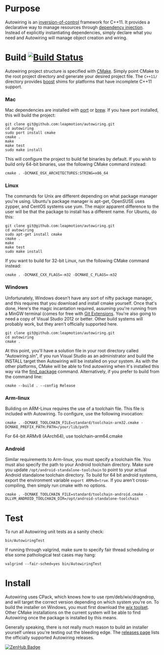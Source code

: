 # Purpose

Autowiring is an [inversion-of-control](http://en.wikipedia.org/wiki/Inversion_of_control) framework for C++11. It provides a declarative way to manage resources through
[dependency injection](http://en.wikipedia.org/wiki/Dependency_injection). Instead of explicitly instantiating dependencies, simply declare what you need and Autowiring
will manage object creation and wiring.

# Build [![Build Status](https://travis-ci.org/leapmotion/autowiring.png)](https://travis-ci.org/leapmotion/autowiring)

Autowiring project structure is specified with [CMake](http://www.cmake.org/). Simply point CMake to the root project directory and generate your desired project file.
The `C++11/` directory provides [boost](http://www.boost.org/) shims for platforms that have incomplete C++11 support.

### Mac

Mac dependencies are installed with [port](http://guide.macports.org/) or [brew](http://brew.sh/).  If you have port installed, this will build the project:

    git clone git@github.com:leapmotion/autowiring.git
    cd autowiring
    sudo port install cmake
    cmake .
    make
    make test
    sudo make install

This will configure the project to build fat binaries by default.  If you wish to build only 64-bit binaries, use the following CMake command instead:

    cmake . -DCMAKE_OSX_ARCHITECTURES:STRING=x86_64

### Linux

The commands for Unix are different depending on what package manager you're using.  Ubuntu's package manager is apt-get, OpenSUSE uses zypper, and
CentOS systems use yum.  The major apparent difference to the user will be that the package to install has a different name.  For Ubuntu, do this:

    git clone git@github.com:leapmotion/autowiring.git
    cd autowiring
    sudo apt-get install cmake
    cmake .
    make
    make test
    sudo make install

If you want to build for 32-bit Linux, run the following CMake command instead:

    cmake . -DCMAKE_CXX_FLAGS=-m32 -DCMAKE_C_FLAGS=-m32

### Windows

Unfortunately, Windows doesn't have any sort of nifty package manager, and this requires that you download and install cmake yourself.  Once that's done,
Here's the magic incantation required, assuming you're running from a MinGW terminal (comes for free with [Git Extensions](https://code.google.com/p/gitextensions/).
You're also going to need a copy of Visual Studio 2012 or better.  Other build systems will probably work, but they aren't officially supported here.

    git clone git@github.com:leapmotion/autowiring.git
    cd autowiring
    cmake .

At this point, you'll have a solution file in your root directory called "Autowiring.sln", if you run Visual Studio as an administrator and build the INSTALL
target then Autowiring will be installed on your system.  As with the other platforms, CMake will be able to find autowiring when it's installed this way
via the [find_package](http://www.cmake.org/cmake/help/v3.0/command/find_package.html) command.  Alternatively, if you prefer to build from the command line:

    cmake --build . --config Release

### Arm-linux

Building on ARM-Linux requires the use of a toolchain file.  This file is included with Autowiring.  To configure, use the following invocation:

    cmake . -DCMAKE_TOOLCHAIN_FILE=standard/toolchain-arm32.cmake -DCMAKE_PREFIX_PATH:PATH=/your/lib/path

For 64-bit ARMv8 (AArch64), use toolchain-arm64.cmake

### Android

Similar requirements to Arm-linux, you must specify a toolchain file.  You must also specify the path to your Android toolchain directory.  Make sure you update `/opt/android-standalone-toolchain` to point to your actual Android standalone toolchain directory. To build for 64 bit android systems, export the environment variable `export ARMv8=true`. If you aren't cross-compiling, then simply run cmake with no options.

    cmake . -DCMAKE_TOOLCHAIN_FILE=standard/toolchain-android.cmake -DLLVM_ANDROID_TOOLCHAIN_DIR=/opt/android-standalone-toolchain

# Test

To run all Autowiring unit tests as a sanity check:

    bin/AutowiringTest

If running through valgrind, make sure to specify fair thread scheduling or else some pathological test cases may hang:

    valgrind --fair-sched=yes bin/AutowiringTest

# Install

Autowiring uses CPack, which knows how to use rpm/deb/wix/dragndrop, and will target the correct version depending on which system you're on.  To build
the installer on Windows, you must first download the [wix toolset](http://wixtoolset.org/).  Other CMake installations on the current system will be able
to find Autowiring once the package is installed by this means.

Generally speaking, there is not really much reason to build an installer yourself unless you're testing out the bleeding edge.  The
[releases page](https://github.com/leapmotion/autowiring/releases) lists the officially supported Autowiring releases.

[![ZenHub Badge](https://raw.githubusercontent.com/ZenHubIO/support/master/zenhub-badge.png)](https://zenhub.io)
